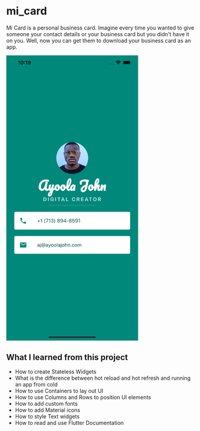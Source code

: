 # mi_card

Mi Card is a personal business card. Imagine every time you wanted to give someone your contact details or your business card but you didn't have it on you. Well, now you can get them to download your business card as an app.

<img src="micardscreenshot.png" width="350">

## What I learned from this project

* How to create Stateless Widgets
* What is the difference between hot reload and hot refresh and running an app from cold
* How to use Containers to lay out UI
* How to use Columns and Rows to position UI elements
* How to add custom fonts
* How to add Material icons
* How to style Text widgets
* How to read and use Flutter Documentation
